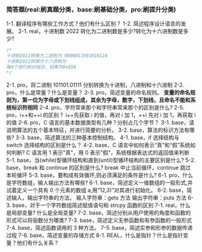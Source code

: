 ### 简答题(real:刷真题分类，base:刷基础分类，pro:刷提升分类)

1-1. 翻译程序有哪些工作方式？他们有什么区别？
1-2. 简述程序设计语言的发展。
2-1. real，十进制数 2022 转化为二进制数是多少?转化为十六进制数是多少?

```c
/*
十进制2022转换为二进制为 0000011001010110
十进制2022转换为十六进制为
每4个进行拆分组合，结果为0x656
*/
```

2-1. pro，将二进制 101101.01111 分别转换为十进制，八进制和十六进制
2-2. pro，什么是常量？什么是变量？
2-3. pro，简述变量的命名规则。
**变量的命名规则为，第一位为字母或下划线组成，其余为字母，数字，下划线，且命名不能和系统标识符相同**
2-4. pro，字符常来那个和字符串常来那个的区别是什么?
2-5. pro，i++和++i 的区别？
i++先获取 i 的值，再对 i 加 1，++i 先对 i 加 1，再获取 i 的值
2-6. pro，C 语言的基本数据类型有几种？分别占几个字节？
3-1. base，请说明算法的五个基本特征，并进行简要的分析。
3-2. base，算法的标识方法有哪些?
3-3. base，简述算法的三种基本控制结构。
4-1. base，if 选择结构与 switch 选择结构的区别是什么？
4-2. base，C 语言中如何表示“真”和“假”系统如何判断?
C 语言用 1 表示"真"，用 0 表示"假"，系统根据表达式的返回值来判断
5-1. base，当(while)型循环结构和直到(until)型循环结构的主要区别是什么?
5-2. base，break 和 continue 的区别是什么?
break 中止当前循环，continue 跳过本轮循环
5-3. base，要构成有效循环,则必须满足的条件是什么?
6-1. pro，什么是字符数组，输人输出方法有哪些?
6-1. base，简述定义一维数组的一般形式,并试着定义一个具有 0 个元素的数组 a,用“12,3)”对其进行初始化。
6-2. base，简述输入，输出字符串的方法。
输入字符串：gets 方法
输出字符串：puts 方法
6-3. base，对于一个字符数组简述赋值语句和 strcpy 函数的区别
7-1. real，什么是局部变量? 什么是全局变量?
7-2. base，简述分别从用户使用的角度和函数的形式可以将丽数分为哪类?
7-3. base，简述定义无参函数和有参函数的一般形式
7-4. base，简述函数调用的 3 种方法。
7-5. base，简述实参和形参的数据传递过程
7-6. base，简述变量的存储方式
8-1. REAL，什么是指针？什么是指针变量？他们有什么关系？
